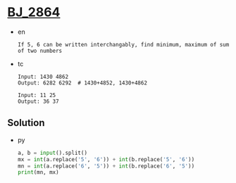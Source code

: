 # [BJ_2864](https://acmicpc.net/problem/2864)

* en

  ```en
  If 5, 6 can be written interchangably, find minimum, maximum of sum of two numbers
  ```

* tc

  ```tc
  Input: 1430 4862
  Output: 6282 6292  # 1430+4852, 1430+4862

  Input: 11 25
  Output: 36 37
  ```

## Solution

* py

  ```py
  a, b = input().split()
  mx = int(a.replace('5', '6')) + int(b.replace('5', '6'))
  mn = int(a.replace('6', '5')) + int(b.replace('6', '5'))
  print(mn, mx)
  ```
